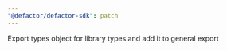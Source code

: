 ```yaml
---
"@defactor/defactor-sdk": patch
---
```


Export types object for library types and add it to general export
